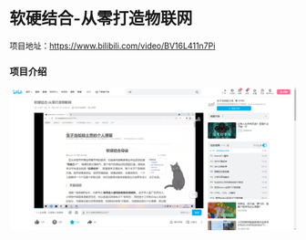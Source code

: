 # 软硬结合-从零打造物联网

项目地址：<https://www.bilibili.com/video/BV16L411n7Pi>


### 项目介绍



![Alt text](image.png)
